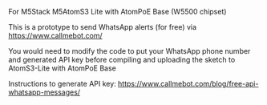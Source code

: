 For M5Stack M5AtomS3 Lite with AtomPoE Base (W5500 chipset)

This is a prototype to send WhatsApp alerts (for free) via https://www.callmebot.com/

You would need to modify the code to put your WhatsApp phone number and generated API key
before compiling and uploading the sketch to AtomS3-Lite with AtomPoE Base

Instructions to generate API key:
https://www.callmebot.com/blog/free-api-whatsapp-messages/



